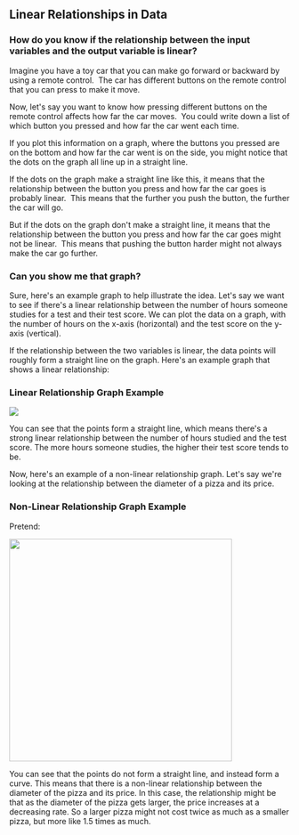 ## Linear Relationships in Data

### How do you know if the relationship between the input variables and the output variable is linear?

Imagine you have a toy car that you can make go forward or backward by using a remote control.&nbsp;&nbsp;The car has different buttons on the remote control that you can press to make it move.

Now, let's say you want to know how pressing different buttons on the remote control affects how far the car moves.&nbsp;&nbsp;You could write down a list of which button you pressed and how far the car went each time.

If you plot this information on a graph, where the buttons you pressed are on the bottom and how far the car went is on the side, you might notice that the dots on the graph all line up in a straight line.

If the dots on the graph make a straight line like this, it means that the relationship between the button you press and how far the car goes is probably linear.&nbsp;&nbsp;This means that the further you push the button, the further the car will go.

But if the dots on the graph don't make a straight line, it means that the relationship between the button you press and how far the car goes might not be linear.&nbsp;&nbsp;This means that pushing the button harder might not always make the car go further.

### Can you show me that graph?

Sure, here's an example graph to help illustrate the idea. Let's say we want to see if there's a linear relationship between the number of hours someone studies for a test and their test score. We can plot the data on a graph, with the number of hours on the x-axis (horizontal) and the test score on the y-axis (vertical).

If the relationship between the two variables is linear, the data points will roughly form a straight line on the graph. Here's an example graph that shows a linear relationship:

### Linear Relationship Graph Example
<!--![](https://i.imgur.com/ntc5Jit.png)-->

![](https://media.cheggcdn.com/media/6b8/6b8d61bc-b6e1-4960-ad9f-5bcfdbe2e2ee/phpFlLi5L.png)

You can see that the points form a straight line, which means there's a strong linear relationship between the number of hours studied and the test score. The more hours someone studies, the higher their test score tends to be.

Now, here's an example of a non-linear relationship graph. Let's say we're looking at the relationship between the diameter of a pizza and its price.

### Non-Linear Relationship Graph Example
<!--![](https://i.imgur.com/IO8IShW.png)-->

Pretend:

<img src="http://wordpress.mrreid.org/wp-content/uploads/2012/02/pizza-diameter-area.png" width="400">

You can see that the points do not form a straight line, and instead form a curve. This means that there is a non-linear relationship between the diameter of the pizza and its price. In this case, the relationship might be that as the diameter of the pizza gets larger, the price increases at a decreasing rate. So a larger pizza might not cost twice as much as a smaller pizza, but more like 1.5 times as much.
